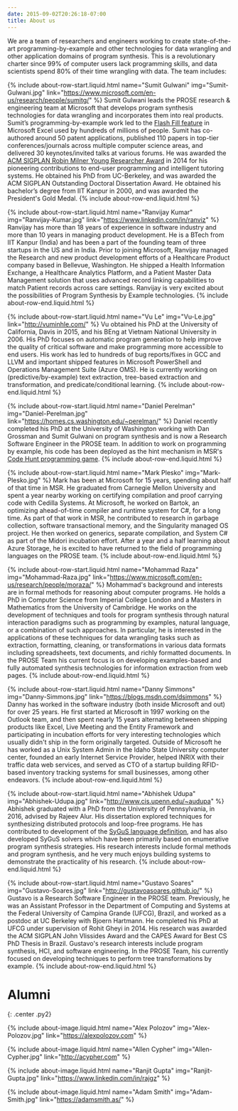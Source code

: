 ```yaml
---
date: 2015-09-02T20:26:18-07:00
title: About us
---
```


We are a team of researchers and engineers working to create state-of-the-art
programming-by-example and other technologies for data wrangling and other application domains of program synthesis.
This is a revolutionary charter since 99% of computer users lack programming skills, and data
scientists spend 80% of their time wrangling with data. The team includes:

<div class="pure-g" markdown="1">

{% include about-row-start.liquid.html name="Sumit Gulwani" img="Sumit-Gulwani.jpg"
           link="https://www.microsoft.com/en-us/research/people/sumitg/" %}
Sumit Gulwani leads the PROSE research & engineering team at Microsoft that develops program synthesis technologies for data wrangling and incorporates them into real products. Sumit’s programming-by-example work led to the [Flash Fill feature](https://www.microsoft.com/en-us/research/project/flash-fill-excel-feature-office-2013/) in Microsoft Excel used by hundreds of millions of people. Sumit has co-authored around 50 patent applications, published 110 papers in top-tier conferences/journals across multiple computer science areas, and delivered 30 keynotes/invited talks at various forums. He was awarded the [ACM SIGPLAN Robin Milner Young Researcher Award](http://www.sigplan.org/Awards/Milner/) in 2014 for his pioneering contributions to end-user programming and intelligent tutoring systems. He obtained his PhD from UC-Berkeley, and was awarded the ACM SIGPLAN Outstanding Doctoral Dissertation Award. He obtained his bachelor’s degree from IIT Kanpur in 2000, and was awarded the President's Gold Medal.
{% include about-row-end.liquid.html %}

{% include about-row-start.liquid.html name="Ranvijay Kumar" img="Ranvijay-Kumar.jpg" link="https://www.linkedin.com/in/ranviz" %}
Ranvijay has more than 18 years of experience in software industry and more than 10 years in managing product development. He is a BTech from IIT Kanpur (India) and has been a part of the founding team of three startups in the US and in India. Prior to joining Microsoft, Ranvijay managed the Research and new product development efforts of a Healthcare Product company based in Bellevue, Washington. He shipped a Health Information Exchange, a Healthcare Analytics Platform, and a Patient Master Data Management solution that uses advanced record linking capabilities to match Patient records across care settings. Ranvijay is very excited about the possibilities of Program Synthesis by Example technologies.
{% include about-row-end.liquid.html %}

{% include about-row-start.liquid.html name="Vu Le" img="Vu-Le.jpg" link="http://vuminhle.com/" %}
Vu obtained his PhD at the University of California, Davis in 2015, and his BEng at
Vietnam National University in 2006. His PhD focuses on automatic program generation to
help improve the quality of critical software and make programming more accessible to end
users. His work has led to hundreds of bug reports/fixes in GCC and LLVM and important shipped features in Microsoft PowerShell and Operations Management Suite (Azure OMS).
He is currently working on (predictive/by-example) text extraction, tree-based extraction and transformation, and predicate/conditional learning.
{% include about-row-end.liquid.html %}

{% include about-row-start.liquid.html name="Daniel Perelman" img="Daniel-Perelman.jpg" link="https://homes.cs.washington.edu/~perelman/" %}
Daniel recently completed his
PhD at the University of Washington working with Dan Grossman and Sumit Gulwani on program
synthesis and is now a Research Software Engineer in the PROSE team. In addition to work on
programming by example, his code has been deployed as the hint mechanism in MSR's
[Code Hunt programming game](https://www.codehunt.com/).
{% include about-row-end.liquid.html %}

{% include about-row-start.liquid.html name="Mark Plesko" img="Mark-Plesko.jpg" %}
Mark has been at Microsoft for 15 years, spending about half of that time in MSR.  He graduated from Carnegie Mellon University and spent a year nearby working on certifying compilation and proof carrying code with Cedilla Systems.  At Microsoft, he worked on Bartok, an optimizing ahead-of-time compiler and runtime system for C#, for a long time.  As part of that work in MSR, he contributed to research in garbage collection, software transactional memory, and the Singularity managed OS project.  He then worked on generics, separate compilation, and System C# as part of the Midori incubation effort.  After a year and a half learning about Azure Storage, he is excited to have returned to the field of programming languages on the PROSE team.
{% include about-row-end.liquid.html %}

{% include about-row-start.liquid.html name="Mohammad Raza" img="Mohammad-Raza.jpg" link="https://www.microsoft.com/en-us/research/people/moraza/" %}
Mohammad's background and interests
are in formal methods for reasoning about computer programs. He holds a PhD in Computer Science from Imperial College London and a Masters in Mathematics from the University of Cambridge. He works on the development of
techniques and tools for program synthesis through natural
interaction paradigms such as programming by examples, natural language, or a combination
of such approaches. In particular, he is interested in the applications of these techniques
for data wrangling tasks such as extraction, formatting, cleaning, or transformations in
various data formats including spreadsheets, text documents, and richly formatted documents.
In the PROSE Team his current focus is on developing examples-based and fully automated
synthesis technologies for information extraction from web pages.
{% include about-row-end.liquid.html %}

{% include about-row-start.liquid.html name="Danny Simmons" img="Danny-Simmons.jpg" link="https://blogs.msdn.com/dsimmons" %}
Danny has worked in the software
industry (both inside Microsoft and out) for over 25 years.  He first started at Microsoft in
1997 working on the Outlook team, and then spent nearly 15 years alternating between shipping
products like Excel, Live Meeting and the Entity Framework and participating in incubation
efforts for very interesting technologies which usually didn't ship in the form originally
targeted.  Outside of Microsoft he has worked as a Unix System Admin in the Idaho State
University computer center, founded an early Internet Service Provider, helped INRIX with
their traffic data web services, and served as CTO of a startup building RFID-based inventory
tracking systems for small businesses, among other endeavors.
{% include about-row-end.liquid.html %}

{% include about-row-start.liquid.html name="Abhishek Udupa" img="Abhishek-Udupa.jpg" link="http://www.cis.upenn.edu/~audupa" %}
Abhishek graduated with a PhD from the University of Pennsylvania, in 2016, advised by Rajeev Alur. His dissertation
explored techniques for synthesizing distributed protocols and loop-free programs. He has contributed to development of the
[SyGuS language definition](http://www.sygus.org), and has also developed SyGuS solvers which have been primarily based on enumerative program synthesis strategies.
His research interests include formal methods and program synthesis, and he very much enjoys building systems to demonstrate the practicality of his research.
{% include about-row-end.liquid.html %}



{% include about-row-start.liquid.html name="Gustavo Soares" img="Gustavo-Soares.jpg" link="http://gustavoasoares.github.io/" %}
Gustavo is a Research Software Engineer in the PROSE team.  Previously, he was an Assistant Professor in the Department of Computing 
and Systems at the Federal University of Campina Grande (UFCG), Brazil, and worked as a postdoc at UC Berkeley with Bjoern Hartmann. He
 completed his PhD at UFCG under supervision of Rohit Gheyi in 2014. His research was awarded the
  ACM SIGPLAN John Vlissides Award and the CAPES Award for Best CS PhD Thesis in Brazil. Gustavo's research interests include program synthesis,
   HCI, and software engineering. In the PROSE Team, his currently focused on developing techniques to perform tree transformations 
   by example. 
{% include about-row-end.liquid.html %}

</div>

# Alumni
{: .center .py2}

<div class="center py2" markdown="1">

{% include about-image.liquid.html name="Alex Polozov" img="Alex-Polozov.jpg" link="https://alexpolozov.com" %}

{% include about-image.liquid.html name="Allen Cypher" img="Allen-Cypher.jpg" link="http://acypher.com" %}

{% include about-image.liquid.html name="Ranjit Gupta" img="Ranjit-Gupta.jpg" link="https://www.linkedin.com/in/rajgz" %}

{% include about-image.liquid.html name="Adam Smith" img="Adam-Smith.jpg" link="https://adamsmith.as/" %}

</div>
